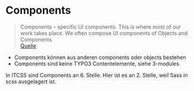 # Components

> Components – specific UI components. This is where most of our work takes place. We often compose UI components of Objects and Components \
> [Quelle](https://www.xfive.co/blog/itcss-scalable-maintainable-css-architecture/)

- Components können aus anderen components oder objects bestehen
- Components sind keine TYPO3 Contentelemente, siehe 3-modules

In ITCSS sind Components an 6. Stelle.
Hier ist es an 2. Stelle, weil Sass in scss ausgelagert ist.
